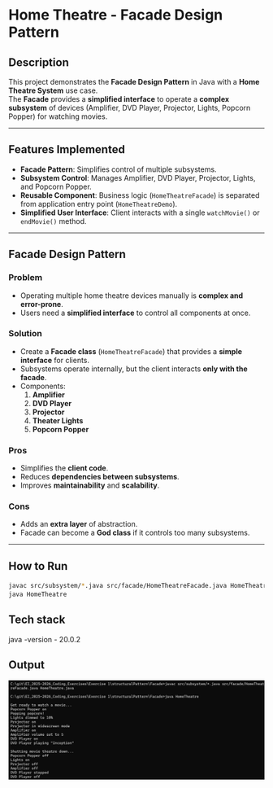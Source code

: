 # Home Theatre - Facade Design Pattern

## Description
This project demonstrates the **Facade Design Pattern** in Java with a **Home Theatre System** use case.  
The **Facade** provides a **simplified interface** to operate a **complex subsystem** of devices (Amplifier, DVD Player, Projector, Lights, Popcorn Popper) for watching movies.

---

## Features Implemented
- **Facade Pattern**: Simplifies control of multiple subsystems.  
- **Subsystem Control**: Manages Amplifier, DVD Player, Projector, Lights, and Popcorn Popper.  
- **Reusable Component**: Business logic (`HomeTheatreFacade`) is separated from application entry point (`HomeTheatreDemo`).  
- **Simplified User Interface**: Client interacts with a single `watchMovie()` or `endMovie()` method.  

---

## Facade Design Pattern

### Problem
- Operating multiple home theatre devices manually is **complex and error-prone**.  
- Users need a **simplified interface** to control all components at once.

### Solution
- Create a **Facade class** (`HomeTheatreFacade`) that provides a **simple interface** for clients.  
- Subsystems operate internally, but the client interacts **only with the facade**.  
- Components:  
  1. **Amplifier**  
  2. **DVD Player**  
  3. **Projector**  
  4. **Theater Lights**  
  5. **Popcorn Popper**  

### Pros
- Simplifies the **client code**.  
- Reduces **dependencies between subsystems**.  
- Improves **maintainability** and **scalability**.

### Cons
- Adds an **extra layer** of abstraction.  
- Facade can become a **God class** if it controls too many subsystems.

---

## How to Run
```bash
javac src/subsystem/*.java src/facade/HomeTheatreFacade.java HomeTheatre.java
java HomeTheatre
```

## Tech stack 
java -version - 20.0.2

## Output
![alt text](facade_ss.png)